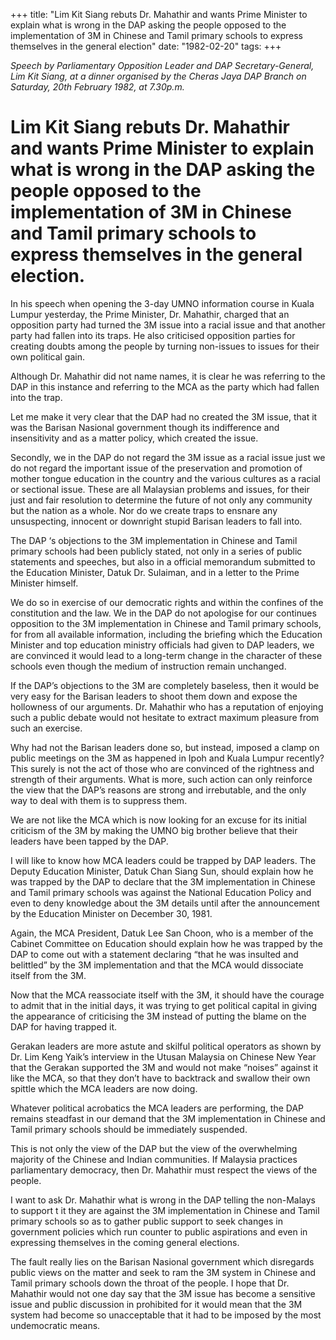 +++ 
title: "Lim Kit Siang rebuts Dr. Mahathir and wants Prime Minister to explain what is wrong in the DAP asking the people opposed to the implementation of 3M in Chinese and Tamil primary schools to express themselves in the general election"
date: "1982-02-20"
tags:
+++

_Speech by Parliamentary Opposition Leader and DAP Secretary-General, Lim Kit Siang, at a dinner organised by the Cheras Jaya DAP Branch on Saturday, 20th February 1982, at 7.30p.m._

# Lim Kit Siang rebuts Dr. Mahathir and wants Prime Minister to explain what is wrong in the DAP asking the people opposed to the implementation of 3M in Chinese and Tamil primary schools to express themselves in the general election.		

In his speech when opening the 3-day UMNO information course in Kuala Lumpur yesterday, the Prime Minister, Dr. Mahathir, charged that an opposition party had turned the 3M issue into a racial issue and that another party had fallen into its traps. He also criticised opposition parties for creating doubts among the people by turning non-issues to issues for their own political gain.</u>

Although Dr. Mahathir did not name names, it is clear he was referring to the DAP in this instance and referring to the MCA as the party which had fallen into the trap.

Let me make it very clear that the DAP had no created the 3M issue, that it was the Barisan Nasional government though its indifference and insensitivity and as a matter policy, which created the issue.

Secondly, we in the DAP do not regard the 3M issue as a racial issue just we do not regard the important issue of the preservation and promotion of mother tongue education in the country and the various cultures as a racial or sectional issue. These are all Malaysian problems and issues, for their just and fair resolution to determine the future of not only any community but the nation as a whole. Nor do we create traps to ensnare any unsuspecting, innocent or downright stupid Barisan leaders to fall into.

The DAP ‘s objections to the 3M implementation in Chinese and Tamil primary schools had been publicly stated, not only in a series of public statements and speeches, but also in a official memorandum submitted to the Education Minister, Datuk Dr. Sulaiman, and in a letter to the Prime Minister himself.

We do so in exercise of our democratic rights and within the confines of the constitution and the law. We in the DAP do not apologise for our continues opposition to the 3M implementation in Chinese and Tamil primary schools, for from all available information, including the briefing which the Education Minister and top education ministry officials had given to DAP leaders, we are convinced it would lead to a long-term change in the character of these schools even though the medium of instruction remain unchanged.

If the DAP’s objections to the 3M are completely baseless, then it would be very easy for the Barisan leaders to shoot them down and expose the hollowness of our arguments. Dr. Mahathir who has a reputation of enjoying such a public debate would not hesitate to extract maximum pleasure from such an exercise.

Why had not the Barisan leaders done so, but instead, imposed a clamp on public meetings on the 3M as happened in Ipoh and Kuala Lumpur recently? This surely is not the act of those who are convinced of the rightness and strength of their arguments. What is more, such action can only reinforce the view that the DAP’s reasons are strong and irrebutable, and the only way to deal with them is to suppress them.

We are not like the MCA which is now looking for an excuse for its initial criticism of the 3M by making the UMNO big brother believe that their leaders have been tapped by the DAP.

I will like to know how MCA leaders could be trapped by DAP leaders. The Deputy Education Minister, Datuk Chan Siang Sun, should explain how he was trapped by the DAP to declare that the 3M implementation in Chinese and Tamil primary schools was against the National Education Policy and even to deny knowledge about the 3M details until after the announcement by the Education Minister on December 30, 1981.

Again, the MCA President, Datuk Lee San Choon, who is a member of the Cabinet Committee on Education should explain how he was trapped by the DAP to come out with a statement declaring “that he was insulted and belittled” by the 3M implementation and that the MCA would dissociate itself from the 3M.

Now that the MCA reassociate itself with the 3M, it should have the courage to admit that in the initial days, it was trying to get political capital in giving the appearance of criticising the 3M instead of putting the blame on the DAP for having trapped it.

Gerakan leaders are more astute and skilful political operators as shown by Dr. Lim Keng Yaik’s interview in the Utusan Malaysia on Chinese New Year that the Gerakan supported the 3M and would not make “noises” against it like the MCA, so that they don’t have to backtrack and swallow their own spittle which the MCA leaders are now doing.

Whatever political acrobatics the MCA leaders are performing, the DAP remains steadfast in our demand that the 3M implementation in Chinese and Tamil primary schools should be immediately suspended.

This is not only the view of the DAP but the view of the overwhelming majority of the Chinese and Indian communities. If Malaysia practices parliamentary democracy, then Dr. Mahathir must respect the views of the people.

I want to ask Dr. Mahathir what is wrong in the DAP telling the non-Malays to support t it they are against the 3M implementation in Chinese and Tamil primary schools so as to gather public support to seek changes in government policies which run counter to public aspirations and even in expressing themselves in the coming general elections.

The fault really lies on the Barisan Nasional government which disregards public views on the matter and seek to ram the 3M system in Chinese and Tamil primary schools down the throat of the people. I hope that Dr. Mahathir would not one day say that the 3M issue has become a sensitive issue and public discussion in prohibited for it would mean that the 3M system had become so unacceptable that it had to be imposed by the most undemocratic means.
 
